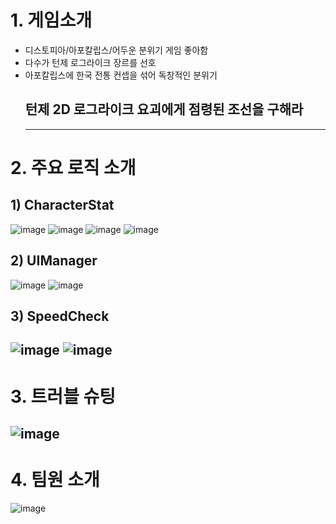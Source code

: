 # 1. 게임소개
- 디스토피아/아포칼립스/어두운 분위기 게임 좋아함
- 다수가 턴제 로그라이크 장르를 선호
- 아포칼립스에 한국 전통 컨셉을 섞어 독창적인 분위기
  ## 턴제 2D 로그라이크 요괴에게 점령된 조선을 구해라
  ---
# 2. 주요 로직 소개
## 1) CharacterStat
![image](https://github.com/user-attachments/assets/2b81bd50-f3bd-4709-976f-239a3f5111f1)
![image](https://github.com/user-attachments/assets/d956477b-d582-4c28-a04c-f1468f47c062)
![image](https://github.com/user-attachments/assets/8ed24532-7fa9-49e9-83c4-6f7d9e3878d0)
![image](https://github.com/user-attachments/assets/24d06482-9248-4952-a78a-29f7837b6b5c)
## 2) UIManager
![image](https://github.com/user-attachments/assets/c1ed7caa-abb5-43f1-a294-901795b3b040)
![image](https://github.com/user-attachments/assets/d16f684f-977b-4d34-9276-3efe2fcab212)
## 3) SpeedCheck
![image](https://github.com/user-attachments/assets/44532f06-4c3e-46bc-a305-891a34df4f05)
![image](https://github.com/user-attachments/assets/027e4a5c-e5cd-4489-90d5-2194024549c9)
---
# 3. 트러블 슈팅
![image](https://github.com/user-attachments/assets/b2008b93-1ed0-475e-a740-d195f181b261)
---
# 4. 팀원 소개
![image](https://github.com/user-attachments/assets/e3388fa7-fd19-497e-a038-a08feba743ce)
